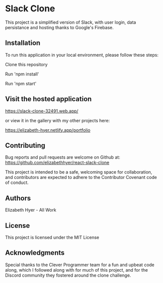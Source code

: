 # Slack Clone

This project is a simplified version of Slack, with user login, data persistance and hosting thanks to Google's Firebase.

## Installation

To run this application in your local environment, please follow these steps:

Clone this repository

Run 'npm install'

Run 'npm start'

## Visit the hosted application

https://slack-clone-32491.web.app/

or view it in the gallery with my other projects here:

https://elizabeth-hyer.netlify.app/portfolio

## Contributing

Bug reports and pull requests are welcome on Github at: https://github.com/elizabethhyer/react-slack-clone

This project is intended to be a safe, welcoming space for collaboration, and contributors are expected to adhere to the Contributor Covenant code of conduct.

## Authors

Elizabeth Hyer - All Work

## License

This project is licensed under the MIT License

## Acknowledgments

Special thanks to the Clever Programmer team for a fun and upbeat code along, which I followed along with for much of this project, and for the Discord community they fostered around the clone challenge.

